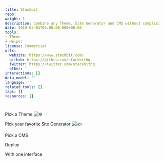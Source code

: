 ```yaml
---
title: Stackbit
repo: 
weight: 1
description: Combine any Theme, Site Generator and CMS without complicated integrations
date: 2019-03-01T05:00:00.000+00:00
tools:
- Theme
- Helper
license: Commercial
urls:
  website: https://www.stackbit.com/
  github: https://github.com/stackbithq
  twitter: https://twitter.com/stackbithq
  other: ''
interactions: []
data_model: ''
language: ''
related_tools: []
tags: []
resources: []

---
```

Pick a Theme ![⚙️](https://abs.twimg.com/emoji/v2/72x72/2699.png "Gear") 

Pick your favorite Site Generator ![✍️](https://abs.twimg.com/emoji/v2/72x72/270d.png "Writing hand") 

Pick a CMS 

Deploy

With one interface